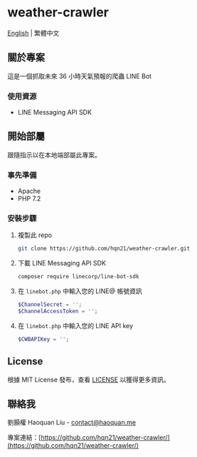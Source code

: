 # weather-crawler
[English](https://github.com/hqn21/weather-crawler/blob/main/README.md) | 繁體中文
## 關於專案
這是一個抓取未來 36 小時天氣預報的爬蟲 LINE Bot
### 使用資源
* LINE Messaging API SDK
## 開始部屬
跟隨指示以在本地端部屬此專案。
### 事先準備
* Apache
* PHP 7.2
### 安裝步驟
1. 複製此 repo
   ```sh
   git clone https://github.com/hqn21/weather-crawler.git
   ```
2. 下載 LINE Messaging API SDK
   ```sh
   composer require linecorp/line-bot-sdk
   ```
3. 在 `linebot.php` 中輸入您的 LINE@ 帳號資訊
   ```php
   $ChannelSecret = '';
   $ChannelAccessToken = '';
   ```
4. 在 `linebot.php` 中輸入您的 LINE API key
   ```php
   $CWBAPIKey = '';
   ```
## License
根據 MIT License 發布，查看 [LICENSE](https://github.com/hqn21/weather-crawler/blob/main/LICENSE) 以獲得更多資訊。
## 聯絡我
劉顥權 Haoquan Liu - [contact@haoquan.me](mailto:contact@haoquan.me)

專案連結：[https://github.com/hqn21/weather-crawler/](https://github.com/hqn21/weather-crawler/)
